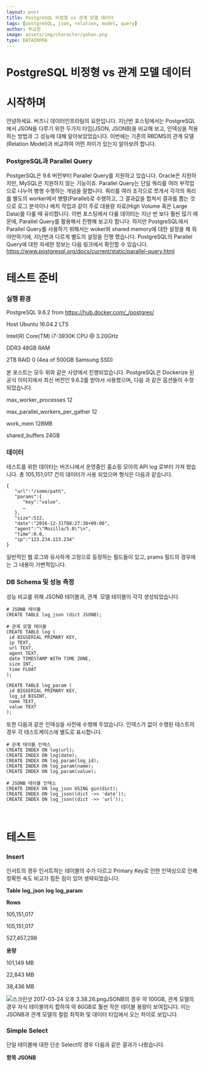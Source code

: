 ```yaml
---
layout: post
title: PostgreSQL 비정형 vs 관계 모델 데이터
tags: [postgreSQL, json, relation, model, query]
author: 부요한
image: assets/img/character/yohan.png 
type: DATAINFRA
---
```


# PostgreSQL 비정형 vs 관계 모델 데이터

# 시작하며

안녕하세요. 버즈니 데이터인프라팀의 요한입니다. 지난번 포스팅에서는 PostgreSQL에서 JSON을 다루기 위한 두가지 타입(JSON, JSONB)을 비교해 보고, 인덱싱을 적용하는 방법과 그 성능에 대해 알아보았었습니다. 이번에는 기존의 RBDMS의 관계 모델(Relation Model)과 비교하여 어떤 차이가 있는지 알아보려 합니다. 

### PostgreSQL과 Parallel Query

PostgerSQL은 9.6 버전부터 Parallel Query를 지원하고 있습니다. Oracle은 지원하지만, MySQL은 지원하지 않는 기능이죠. Parallel Query는 단일 쿼리를 여러 부작업으로 나누어 병행 수행하는 개념을 말합니다. 쿼리를 여러 조각으로 쪼개서 각각의 쿼리를 별도의 worker에서 병렬(Parallel)로 수행하고, 그 결과값을 합쳐서 결과를 뽑는 것으로 로그 분석이나 배치 작업과 같이 주로 대용량 자료(High Volume 혹은 Large Data)를 다룰 때 유리합니다. 이번 포스팅에서 다룰 데이터는 지난 번 보다 훨씬 많기 때문에, Parallel Query를 활용해서 진행해 보고자 합니다. 하지만 PostgreSQL에서 Parallel Query를 사용하기 위해서는 woker와 shared memory에 대한 설정을 해 줘야만하기에, 지난번과 다르게 별도의 설정을 진행 했습니다. PostgreSQL의 Parallel Query에 대한 자세한 정보는 다음 링크에서 확인할 수 있습니다. https://www.postgresql.org/docs/current/static/parallel-query.html 

# 

# 테스트 준비

### 실행 환경

PostgreSQL
9.6.2 from <https://hub.docker.com/_/postgres/>

Host
Ubuntu 16.04.2 LTS

Intel(R) Core(TM) i7-3930K CPU @ 3.20GHz

DDR3 48GB RAM

2TB RAID 0 (4ea of 500GB Samsung SSD)

본 포스트는 모두 위와 같은 사양에서 진행되었습니다. PostgreSQL은 Dockerize 된 공식 이미지에서 최신 버전인 9.6.2를 받아서 사용했으며, 다음 과 같은 옵션들이 수정되었습니다. 

max_worker_processes
12

max_parallel_workers_per_gather
12

work_mem
128MB

shared_buffers
24GB

### 

### 데이터

테스트를 위한 데이터는 버즈니에서 운영중인 홈쇼핑 모아의 API log 로부터 가져 왔습니다. 총 105,151,017 건의 데이터가 사용 되었으며 형식은 다음과 같습니다.
    
    
    {  
       "url":"/some/path",
       "params":{  
          "key":"value",
          …
       },
       "size":512,
       "date":"2016-12-31T08:27:38+09:00",
       "agent":"\"Mozilla/5.0\"\n",
       "time":0.0,
       "ip":"123.234.123.234"
    }

일반적인 웹 로그와 유사하게 고정으로 등장하는 필드들이 있고, prams 필드의 경우에는 그 내용이 가변적입니다.  

### DB Schema 및 성능 측정

성능 비교를 위해 JSONB 테이블과, 관계  모델 테이블이 각각 생성되었습니다. 
    
    
    # JSONB 테이블
    CREATE TABLE log_json (dict JSONB);
    
    # 관계 모델 테이블
    CREATE TABLE log (
     id BIGSERIAL PRIMARY KEY,
     ip TEXT,
     url TEXT,
     agent TEXT,
     date TIMESTAMP WITH TIME ZONE,
     size INT,
     time FLOAT
    );
    
    CREATE TABLE log_param (
     id BIGSERIAL PRIMARY KEY,
     log_id BIGINT,
     name TEXT,
     value TEXT
    );

또한 다음과 같은 인덱싱을 사전에 수행해 두었습니다. 인덱스가 없이 수행된 테스트의 경우 각 테스트케이스에 별도로 표시합니다. 
    
    
    # 관계 테이블 인덱스
    CREATE INDEX ON log(url);
    CREATE INDEX ON log(date);
    CREATE INDEX ON log_param(log_id);
    CREATE INDEX ON log_param(name);
    CREATE INDEX ON log_param(value);
    
    # JSONB 테이블 인덱스
    CREATE INDEX ON log_json USING gin(dict);
    CREATE INDEX ON log_json((dict ->> 'date'));
    CREATE INDEX ON log_json((dict ->> 'url'));

 

# 테스트

### Insert

인서트의 경우 인서트하는 테이블의 수가 다르고 Primary Key로 인한 인덱싱으로 인해 정확한 속도 비교가 힘든 점이 있어 생략되었습니다. 

**Table**
**log_json**
**log**
**log_param**

**Rows**

105,151,017

105,151,017

527,457,298

**용량**

101,149 MB

22,843 MB

38,436 MB

![스크린샷 2017-03-24 오후 3.38.26.png](https://boilerbuzzni.files.wordpress.com/2017/03/e18489e185b3e1848fe185b3e18485e185b5e186abe18489e185a3e186ba-2017-03-24-e1848be185a9e18492e185ae-3-38-26.png)JSONB의 경우 약 100GB, 관계 모델의 경우 자식 테이블까지 합하여 약 60GB로 훨씬 작은 테이블 용량이 보여집니다. 이는 JSONB과 관계 모델의 컬럼 최적화 및 데이터 타입에서 오는 차이로 보입니다.  

### Simple Select

단일 테이블에 대한 단순 Select의 경우 다음과 같은 결과가 나왔습니다. 

**항목**
**JSONB**